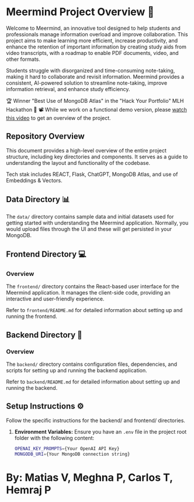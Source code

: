 
# Meermind Project Overview 🚀

Welcome to Meermind, an innovative tool designed to help students and professionals manage information overload and improve collaboration. This project aims to make learning more efficient, increase productivity, and enhance the retention of important information by creating study aids from video transcripts, with a roadmap to enable PDF documents, video, and other formats.

Students struggle with disorganized and time-consuming note-taking, making it hard to collaborate and revisit information. Meermind provides a consistent, AI-powered solution to streamline note-taking, improve information retrieval, and enhance study efficiency.

🏆 Winner "Best Use of MongoDB Atlas" in the "Hack Your Portfolio" MLH Hackathon 🎉
📽️ While we work on a functional demo version, please [watch this video](https://www.youtube.com/watch?v=E7RLCFmFN2o&ab_channel=MatiasV) to get an overview of the project.

## Repository Overview 
This document provides a high-level overview of the entire project structure, including key directories and components. It serves as a guide to understanding the layout and functionality of the codebase.

Tech stak includes REACT, Flask, ChatGPT, MongoDB Atlas, and use of Embeddings & Vectors.

## Data Directory 📊
The `data/` directory contains sample data and initial datasets used for getting started with understanding the Meermind application. Normally, you would upload files through the UI and these will get persisted in your MongoDB.

## Frontend Directory 💻

### Overview
The `frontend/` directory contains the React-based user interface for the Meermind application. It manages the client-side code, providing an interactive and user-friendly experience.


Refer to `frontend/README.md` for detailed information about setting up and running the frontend.

## Backend Directory 🧩

### Overview
The `backend/` directory contains configuration files, dependencies, and scripts for setting up and running the backend application.

Refer to `backend/README.md` for detailed information about setting up and running the backend.

## Setup Instructions ⚙️

Follow the specific instructions for the backend/ and frontend/ directories. 

1. **Environment Variables:**
   Ensure you have an `.env` file in the project root folder with the following content:
   ```sh
   OPENAI_KEY_PROMPTS={Your OpenAI API Key}
   MONGODB_URI={Your MongoDB connection string}
   ```


# By: Matias V, Meghna P, Carlos T, Hemraj P
